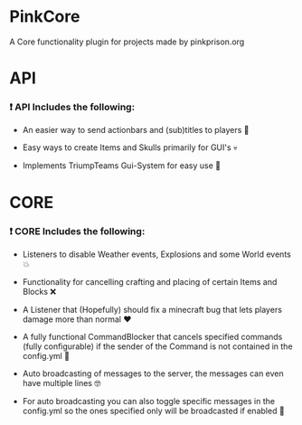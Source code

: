 # PinkCore

A Core functionality plugin for projects made by pinkprison.org

# API

### :exclamation: API Includes the following:

- An easier way to send actionbars and (sub)titles to players :tulip:

- Easy ways to create Items and Skulls primarily for GUI's :skull:

- Implements TriumpTeams Gui-System for easy use :eagle:

# CORE

### :exclamation: CORE Includes the following:

- Listeners to disable Weather events, Explosions and some World events 💥

- Functionality for cancelling crafting and placing of certain Items and Blocks :x:

- A Listener that (Hopefully) should fix a minecraft bug that lets players damage more than normal :heart:

- A fully functional CommandBlocker that cancels specified commands (fully configurable) if the sender of the Command is not contained in the config.yml 👮

- Auto broadcasting of messages to the server, the messages can even have multiple lines 🤓

- For auto broadcasting you can also toggle specific messages in the config.yml so the ones specified only will be broadcasted if enabled 📣
